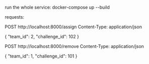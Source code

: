run the whole service:
docker-compose up --build

requests:

POST http://localhost:8000/assign
Content-Type: application/json

{
  "team_id": 2,
  "challenge_id": 102
}

POST http://localhost:8000/remove
Content-Type: application/json

{
  "team_id": 1,
  "challenge_id": 101
}